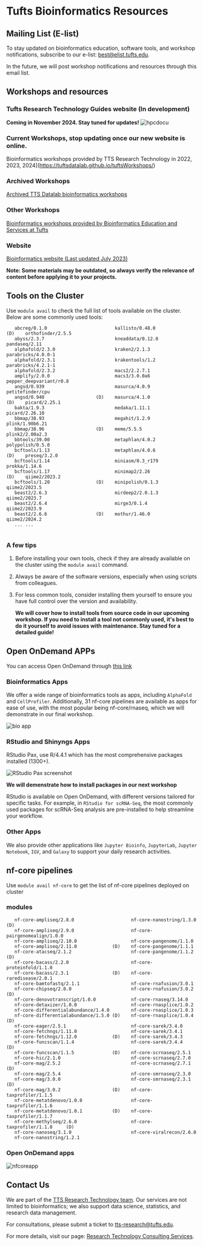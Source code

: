 # Tufts Bioinformatics Resources



## Mailing List (E-list)

To stay updated on bioinformatics education, software tools, and workshop notifications, subscribe to our e-list: [best@elist.tufts.edu](https://elist.tufts.edu/sympa/subscribe/best?previous_action=info).

In the future, we will post workshop notifications and resources through this email list.

## Workshops and resources
### Tufts Research Technology Guides website (In development)
**Coming in November 2024. Stay tuned for updates!**
![hpcdocu](images/hpcdocu.png)

### Current Workshops, stop updating once our new website is online. 

Bioinformatics workshops provided by TTS Research Technology in 2022, 2023, 2024](https://tuftsdatalab.github.io/tuftsWorkshops/)

### Archived Workshops

[Archived TTS Datalab bioinformatics workshops](https://tuftsdatalab.github.io/Research_Technology_Bioinformatics/)

### Other Workshops

[Bioinformatics workshops provided by Bioinformatics Education and Services at Tufts](https://best-tufts.github.io/bioinformatics_workshops/)

### Website

[Bioinformatics website (Last updated July 2023)](https://it.tufts.edu/bioinformatics) 



**Note: Some materials may be outdated, so always verify the relevance of content before applying it to your projects.**




## Tools on the Cluster

Use `module avail` to check the full list of tools available on the cluster. Below are some commonly used tools:

```
   abcreg/0.1.0                         kallisto/0.48.0                     (D)    orthofinder/2.5.5          
   abyss/2.3.7                          kneaddata/0.12.0                           pandaseq/2.11
   alphafold/2.3.0                      kraken2/2.1.3                              parabricks/4.0.0-1
   alphafold/2.3.1                      krakentools/1.2                            parabricks/4.2.1-1         
   alphafold/2.3.2                      macs2/2.2.7.1                        
   amplify/2.0.0                        macs3/3.0.0a6                              pepper_deepvariant/r0.8    
   angsd/0.939                          masurca/4.0.9                              petitefinder/cpu
   angsd/0.940                   (D)    masurca/4.1.0                       (D)    picard/2.25.1
   bakta/1.9.3                          medaka/1.11.1                              picard/2.26.10              
   bbmap/38.93                          megahit/1.2.9                              plink/1.90b6.21            
   bbmap/38.96                   (D)    meme/5.5.5                                 plink2/2.00a2.3
   bbtools/39.00                        metaphlan/4.0.2                            polypolish/0.5.0
   bcftools/1.13                        metaphlan/4.0.6                     (D)    preseq/3.2.0
   bcftools/1.14                        miniasm/0.3_r179                           prokka/1.14.6
   bcftools/1.17                        minimap2/2.26                       (D)    qiime2/2023.2
   bcftools/1.20                 (D)    minipolish/0.1.3                           qiime2/2023.5
   beast2/2.6.3                         mirdeep2/2.0.1.3                           qiime2/2023.7
   beast2/2.6.4                         mirge3/0.1.4                               qiime2/2023.9
   beast2/2.6.6                  (D)    mothur/1.46.0                              qiime2/2024.2             
   ... ...
 
```

### A few tips

1. Before installing your own tools, check if they are already available on the cluster using the `module avail` command.

2. Always be aware of the software versions, especially when using scripts from colleagues.

3. For less common tools, consider installing them yourself to ensure you have full control over the version and availability.

   **We will cover how to install tools from source code in our upcoming workshop. If you need to install a tool not commonly used, it's best to do it yourself to avoid issues with maintenance. Stay tuned for a detailed guide!**



## Open OnDemand APPs

You can access Open OnDemand through [this link]( https://ondemand.pax.tufts.edu/ )



### Bioinformatics Apps

We offer a wide range of bioinformatics tools as apps, including `AlphaFold` and `CellProfiler`. Additionally, 31 nf-core pipelines are available as apps for ease of use, with the most popular being nf-core/rnaseq, which we will demonstrate in our final workshop.

![bio app](images/bioapp.png)

### RStudio and Shinyngs Apps

RStudio Pax, use R/4.4.1 which has the most comprehensive packages installed (1300+). 

![RStudio Pax screenshot](images/rstudio_pax.png)

**We will demenstrate how to install packages in our next workshop**

RStudio is available on Open OnDemand, with different versions tailored for specific tasks. For example, in `RStudio for scRNA-Seq`, the most commonly used packages for scRNA-Seq analysis are pre-installed to help streamline your workflow.

### Other Apps

We also provide other applications like `Jupyter Bioinfo`, `JupyterLab`, `Jupyter Notebook`, `IGV`, and `Galaxy` to support your daily research activities.


## nf-core pipelines
Use `module avail nf-core` to get the list of nf-core pipelines deployed on cluster
### modules
```
   nf-core-ampliseq/2.8.0                     nf-core-nanostring/1.3.0      (D)
   nf-core-ampliseq/2.9.0                     nf-core-pairgenomealign/1.0.0
   nf-core-ampliseq/2.10.0                    nf-core-pangenome/1.1.0
   nf-core-ampliseq/2.11.0             (D)    nf-core-pangenome/1.1.1
   nf-core-atacseq/2.1.2                      nf-core-pangenome/1.1.2       (D)
   nf-core-bacass/2.2.0                       nf-core-proteinfold/1.1.0
   nf-core-bacass/2.3.1                (D)    nf-core-raredisease/2.0.1
   nf-core-bamtofastq/2.1.1                   nf-core-rnafusion/3.0.1
   nf-core-chipseq/2.0.0                      nf-core-rnafusion/3.0.2       (D)
   nf-core-denovotranscript/1.0.0             nf-core-rnaseq/3.14.0
   nf-core-detaxizer/1.0.0                    nf-core-rnasplice/1.0.2
   nf-core-differentialabundance/1.4.0        nf-core-rnasplice/1.0.3
   nf-core-differentialabundance/1.5.0 (D)    nf-core-rnasplice/1.0.4       (D)
   nf-core-eager/2.5.1                        nf-core-sarek/3.4.0
   nf-core-fetchngs/1.11.0                    nf-core-sarek/3.4.1
   nf-core-fetchngs/1.12.0             (D)    nf-core-sarek/3.4.3
   nf-core-funcscan/1.1.4                     nf-core-sarek/3.4.4           (D)
   nf-core-funcscan/1.1.5              (D)    nf-core-scrnaseq/2.5.1
   nf-core-hic/2.1.0                          nf-core-scrnaseq/2.7.0
   nf-core-mag/2.5.2                          nf-core-scrnaseq/2.7.1        (D)
   nf-core-mag/2.5.4                          nf-core-smrnaseq/2.3.0
   nf-core-mag/3.0.0                          nf-core-smrnaseq/2.3.1        (D)
   nf-core-mag/3.0.2                   (D)    nf-core-taxprofiler/1.1.5
   nf-core-metatdenovo/1.0.0                  nf-core-taxprofiler/1.1.6
   nf-core-metatdenovo/1.0.1           (D)    nf-core-taxprofiler/1.1.7
   nf-core-methylseq/2.6.0                    nf-core-taxprofiler/1.1.8     (D)
   nf-core-nanoseq/3.1.0                      nf-core-viralrecon/2.6.0
   nf-core-nanostring/1.2.1
```

### Open OnDemand apps
![nfcoreapp](nfcoreapp.png)

## Contact Us

We are part of the [TTS Research Technology team]( https://it.tufts.edu/research-technology-team). Our services are not limited to bioinformatics; we also support data science, statistics, and research data management.

For consultations, please submit a ticket to [tts-research@tufts.edu](mailto:tts-research@tufts.edu).

For more details, visit our page: [Research Technology Consulting Services](https://it.tufts.edu/research-technology/research-technology-consulting-services).









